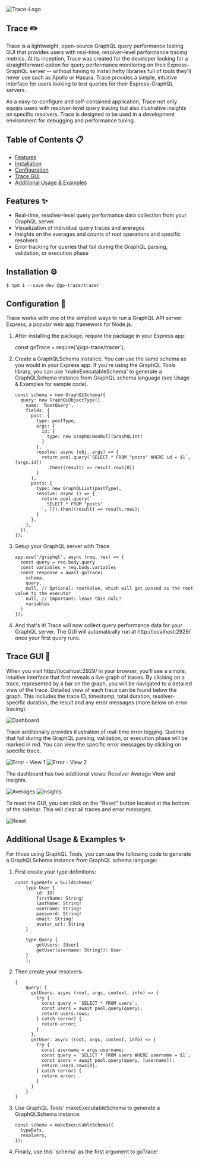 ![Trace-Logo](./Trace-Rectangle.png)

## Trace ✏️

Trace is a lightweight, open-source GraphQL query performance testing GUI that provides users with real-time, resolver-level performance tracing metrics. At its inception, Trace was created for the developer looking for a straightforward option for query performance monitoring on their Express-GraphQL server -- without having to install hefty libraries full of tools they'll never use such as Apollo or Hasura. Trace provides a simple, intuitive interface for users looking to test queries for their Express-GraphQL servers.

As a easy-to-configure and self-contained application, Trace not only equips users with resolver-level query tracing but also illustrative insights on specific resolvers. Trace is designed to be used in a development environment for debugging and performance tuning. 

## Table of Contents 📋

- [Features](#features)
- [Installation](#installation)
- [Configuration](#configuration)
- [Trace GUI](#trace-gui)
- [Additional Usage & Examples](#additional-usage-examples)


## Features ✨

- Real-time, resolver-level query performance data collection from your GraphQL server
- Visualization of individual query traces and averages
- Insights on the averages and counts of root operations and specific resolvers
- Error tracking for queries that fail during the GraphQL parsing, validation, or execution phase


## Installation ⚙️

    $ npm i --save-dev @go-trace/tracer


## Configuration 🔧

Trace works with one of the simplest ways to run a GraphQL API server: Express, a popular web app framework for Node.js. 

1. After installing the package, require the package in your Express app:

    const goTrace = require('@go-trace/tracer');

2. Create a GraphQLSchema instance. You can use the same schema as you would in your Express app. If you're using the GraphQL Tools library, you can use 'makeExecutableSchema' to generate a GraphQLSchema instance from GraphQL schema language (see Usage & Examples for sample code).

      ```  
      const schema = new GraphQLSchema({
        query: new GraphQLObjectType({
          name: 'RootQuery',
          fields: {
            post: {
              type: postType,
              args: {
                id: {
                  type: new GraphQLNonNull(GraphQLInt)
                }
              },
              resolve: async (obj, args) => {
                return pool.query(`SELECT * FROM "posts" WHERE id = $1`, [args.id])
                  .then((result) => result.rows[0])
              }
            },
            posts: {
              type: new GraphQLList(postType),
              resolve: async () => {
                return pool.query(`
                  SELECT * FROM "posts"
                `, []).then((result) => result.rows);
              }
            },
          },
        }),
      });
      ```

3. Setup your GraphQL server with Trace.

    ```
    app.use('/graphql', async (req, res) => {
      const query = req.body.query
      const variables = req.body.variables
      const response = await goTrace(
        schema,
        query,
        null, // Optional: rootValue, which will get passed as the root value to the executor
        null, // Important: leave this nulL!
        variables
      )
    });
    ```
4. And that's it! Trace will now collect query performance data for your GraphQL server. The GUI will automatically run at http://localhost:2929/ once your first query runs.


## Trace GUI 🧮

When you visit http://localhost:2929/ in your browser, you'll see a simple, intuitive interface that first reveals a live graph of traces. By clicking on a trace, represented by a bar on the graph, you will be navigated to a detailed view of the trace. Detailed view of each trace can be found below the graph. This includes the trace ID, timestamp, total duration, resolver-specific duration, the result and any error messages (more below on error tracing).

![Dashboard](dashboard.gif)

Trace additionally provides illustration of real-time error logging. Queries that fail during the GraphQL parsing, validation, or execution phase will be marked in red. You can view the specific error messages by clicking on specific trace.

![Error - View 1](err-1.png)
![Error - View 2](err-2.png)

The dashboard has two additional views: Resolver Average View and Insights.

![Averages](averages.png)
![Insights](insights.png)

To reset the GUI, you can click on the "Reset" button located at the bottom of the sidebar. This will clear all traces and error messages.

![Reset](reset.png)

## Additional Usage & Examples ✨

For those using GraphQL Tools, you can use the following code to generate a GraphQLSchema instance from GraphQL schema language:

1. First create your type definitions:

    ```
    const typeDefs = buildSchema(`
        type User {
            id: ID!
            firstName: String!
            lastName: String!
            username: String!
            password: String!
            email: String! 
            avatar_url: String
        }

        type Query {
            getUsers: [User]
            getUser(username: String!): User
        }
        );
    ```

2. Then create your resolvers:

    ```
    { 
        Query: {
          getUsers: async (root, args, context, info) => {
            try {
              const query = `SELECT * FROM users`;
              const users = await pool.query(query);
              return users.rows;
            } catch (error) {
              return error;
            }
          },
          getUser: async (root, args, context, info) => {
            try {
              const username = args.username;
              const query = `SELECT * FROM users WHERE username = $1`;
              const users = await pool.query(query, [username]);
              return users.rows[0];
            } catch (error) {
              return error;
            }
          }
        }
    }
    ```
3. Use GraphQL Tools' makeExecutableSchema to generate a GraphQLSchema instance:

    ```
    const schema = makeExecutableSchema({
      typeDefs,
      resolvers,
    });
    ```
4. Finally, use this 'schema' as the first argument to goTrace!

